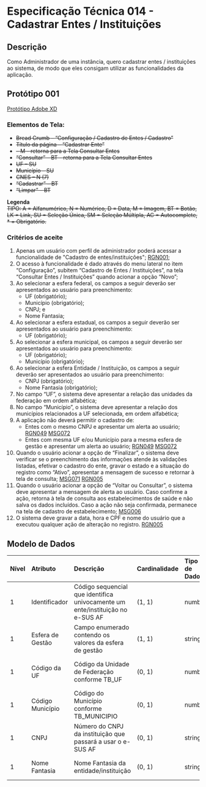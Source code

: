 # Especificação Técnica 014 - Cadastrar Entes / Instituições

## Descrição
Como Administrador de uma instância, quero cadastrar entes / instituições ao sistema, de modo que eles consigam utilizar as funcionalidades da aplicação. 

## Protótipo 001
[Protótipo Adobe XD](https://xd.adobe.com/view/73019e8a-bbd1-40fe-9f30-14e5c4740fe1-2652/)

### Elementos de Tela:
* ~~Bread Crumb – “Configuração / Cadastro de Entes / Cadastro”~~
* ~~Título da página – “Cadastrar Ente”~~
* ~~– M - retorna para a Tela Consultar Entes~~
* ~~“Consultar” – BT - retorna para a Tela Consultar Entes~~
* ~~UF – SU~~
* ~~Município – SU~~
* ~~CNES – N (7)~~
* ~~“Cadastrar” – BT~~
* ~~“Limpar” – BT~~

**Legenda**  
~~TIPO: A = Alfanumérico, N = Numérico, D = Data, M = Imagem, BT = Botão, LK = Link, SU = Seleção Única, SM = Seleção Múltipla, AC = Autocomplete, * = Obrigatório.~~

### Critérios de aceite 

1. Apenas um usuário com perfil de administrador poderá acessar a funcionalidade de "Cadastro de entes/instituições"; [RGN001](DocumentoDeRegrasv2.md#rgn001);
2. O acesso à funcionalidade é dado através do menu lateral no item “Configuração”, subitem “Cadastro de Entes / Instituições”, na tela “Consultar Entes / Instituições” quando acionar a opção “Novo”; 
3. Ao selecionar a esfera federal, os campos a seguir deverão ser apresentados ao usuário para preenchimento:
      - UF (obrigatório);
      - Município (obrigatório);
      - CNPJ; e
      - Nome Fantasia;
4. Ao selecionar a esfera estadual, os campos a seguir deverão ser apresentados ao usuário para preenchimento:
      - UF (obrigatório);
5. Ao selecionar a esfera municipal, os campos a seguir deverão ser apresentados ao usuário para preenchimento:
      - UF (obrigatório);
      - Município (obrigatório);
6. Ao selecionar a esfera Entidade / Instituição, os campos a seguir deverão ser apresentados ao usuário para preenchimento:
      - CNPJ (obrigatório);
      - Nome Fantasia (obrigatório);
7. No campo “UF”, o sistema deve apresentar a relação das unidades da federação em ordem alfabética; 
8. No campo “Município”, o sistema deve apresentar a relação dos municípios relacionados a UF selecionada, em ordem alfabética;
9. A aplicação não deverá permitir o cadastro de:
      - Entes com o mesmo CNPJ e apresentar um alerta ao usuário; [RGN049](DocumentoDeRegrasv2.md#rgn049) [MSG072](DocumentoDeMensagensv2.md#msg072)
      - Entes com mesma UF e/ou Município para a mesma esfera de gestão e apresentar um alerta ao usuário; [RGN049](DocumentoDeRegrasv2.md#rgn049) [MSG072](DocumentoDeMensagensv2.md#msg072)
10. Quando o usuário acionar a opção de “Finalizar”, o sistema deve verificar se o preenchimento das informações atende às validações listadas, efetivar o cadastro do ente, gravar o estado e a situação do registro como “Ativo”, apresentar a mensagem de sucesso e retornar à tela de consulta; [MSG071](DocumentoDeMensagensv2.md#msg071) [RGN005](DocumentoDeRegrasv2.md#rgn005)
11. Quando o usuário acionar a opção de “Voltar ou Consultar”, o sistema deve apresentar a mensagem de alerta ao usuário. Caso confirme a ação, retorna à tela de consulta aos estabelecimentos de saúde e não salva os dados incluídos. Caso a ação não seja confirmada, permanece na tela de cadastro de estabelecimento; [MSG006](DocumentoDeMensagensv2.md#msg006)
12. O sistema deve gravar a data, hora e CPF e nome do usuário que a executou qualquer ação de alteração no registro. [RGN005](DocumentoDeRegrasv2.md#rgn005) 

## Modelo de Dados

| Nível | Atributo          | Descrição                                                                     | Cardinalidade | Tipo de Dado | Tamanho | Formato / Observação                                                  |
|:------|:------------------|:------------------------------------------------------------------------------|:--------------|:-------------|:--------|:----------------------------------------------------------------------|
| 1     | Identificador     | Código sequencial que identifica univocamente um ente/instituição no e-SUS AF | (1, 1)        | number       | -       | -                                                                     |
| 1     | Esfera de Gestão  | Campo enumerado contendo os valores da esfera de gestão                       | (1, 1)        | string       | 100     | M - Municipal, E - Estadual, F - Federal e I - Entidade / Instituição |
| 1     | Código da UF      | Código da Unidade de Federação conforme TB_UF                                 | (0, 1)        | number       | -       | Código da Unidade da Federação (Obrigatório Para Esfera E / M)        |
| 1     | Código Município  | Código do Município conforme TB_MUNICIPIO                                     | (0, 1)        | number       | -       | Código do município (Obrigatório Para Esfera M)                       |
| 1     | CNPJ              | Número do CNPJ da instituição que passará a usar o e-SUS AF                   | (0, 1)        | string       | 14      | Deve ser obrigatório para Entidades/Instituições                      |
| 1     | Nome Fantasia     | Nome Fantasia da entidade/instituição                                         | (0, 1)        | string       | 120     | Deve ser obrigatório para Entidades/Instituições                      |
